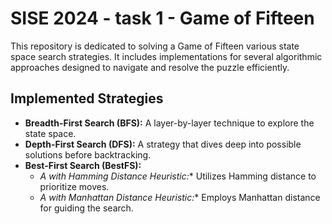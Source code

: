 # SISE 2024 - task 1 - Game of Fifteen

This repository is dedicated to solving a Game of Fifteen various state space search strategies. It includes implementations for several algorithmic approaches designed to navigate and resolve the puzzle efficiently.

## Implemented Strategies

- **Breadth-First Search (BFS):** A layer-by-layer technique to explore the state space.
- **Depth-First Search (DFS):** A strategy that dives deep into possible solutions before backtracking.
- **Best-First Search (BestFS):**
  - **A* with Hamming Distance Heuristic:** Utilizes Hamming distance to prioritize moves.
  - **A* with Manhattan Distance Heuristic:** Employs Manhattan distance for guiding the search.
